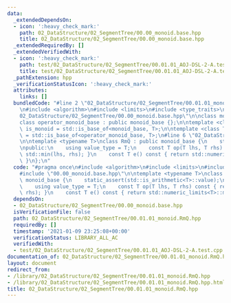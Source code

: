 ```yaml
---
data:
  _extendedDependsOn:
  - icon: ':heavy_check_mark:'
    path: 02_DataStructure/02_SegmentTree/00.00_monoid.base.hpp
    title: 02_DataStructure/02_SegmentTree/00.00_monoid.base.hpp
  _extendedRequiredBy: []
  _extendedVerifiedWith:
  - icon: ':heavy_check_mark:'
    path: test/02_DataStructure/02_SegmentTree/00.01.01_AOJ-DSL-2-A.test.cpp
    title: test/02_DataStructure/02_SegmentTree/00.01.01_AOJ-DSL-2-A.test.cpp
  _pathExtension: hpp
  _verificationStatusIcon: ':heavy_check_mark:'
  attributes:
    links: []
  bundledCode: "#line 2 \"02_DataStructure/02_SegmentTree/00.01.01_monoid.RmQ.hpp\"\
    \n#include <algorithm>\n#include <limits>\n#include <type_traits>\n#line 3 \"\
    02_DataStructure/02_SegmentTree/00.00_monoid.base.hpp\"\n\nclass monoid_base {};\n\
    class operator_monoid_base : public monoid_base {};\n\ntemplate <class T>\nusing\
    \ is_monoid = std::is_base_of<monoid_base, T>;\n\ntemplate <class T>\nusing is_operator_monoid\
    \ = std::is_base_of<operator_monoid_base, T>;\n#line 6 \"02_DataStructure/02_SegmentTree/00.01.01_monoid.RmQ.hpp\"\
    \n\ntemplate <typename T>\nclass RmQ : public monoid_base {\n    static_assert(std::is_arithmetic<T>::value);\n\
    \npublic:\n    using value_type = T;\n    const T op(T lhs, T rhs) const { return\
    \ std::min(lhs, rhs); }\n    const T e() const { return std::numeric_limits<T>::max();\
    \ }\n};\n"
  code: "#pragma once\n#include <algorithm>\n#include <limits>\n#include <type_traits>\n\
    #include \"00.00_monoid.base.hpp\"\n\ntemplate <typename T>\nclass RmQ : public\
    \ monoid_base {\n    static_assert(std::is_arithmetic<T>::value);\n\npublic:\n\
    \    using value_type = T;\n    const T op(T lhs, T rhs) const { return std::min(lhs,\
    \ rhs); }\n    const T e() const { return std::numeric_limits<T>::max(); }\n};"
  dependsOn:
  - 02_DataStructure/02_SegmentTree/00.00_monoid.base.hpp
  isVerificationFile: false
  path: 02_DataStructure/02_SegmentTree/00.01.01_monoid.RmQ.hpp
  requiredBy: []
  timestamp: '2021-01-09 23:25:08+00:00'
  verificationStatus: LIBRARY_ALL_AC
  verifiedWith:
  - test/02_DataStructure/02_SegmentTree/00.01.01_AOJ-DSL-2-A.test.cpp
documentation_of: 02_DataStructure/02_SegmentTree/00.01.01_monoid.RmQ.hpp
layout: document
redirect_from:
- /library/02_DataStructure/02_SegmentTree/00.01.01_monoid.RmQ.hpp
- /library/02_DataStructure/02_SegmentTree/00.01.01_monoid.RmQ.hpp.html
title: 02_DataStructure/02_SegmentTree/00.01.01_monoid.RmQ.hpp
---
```

